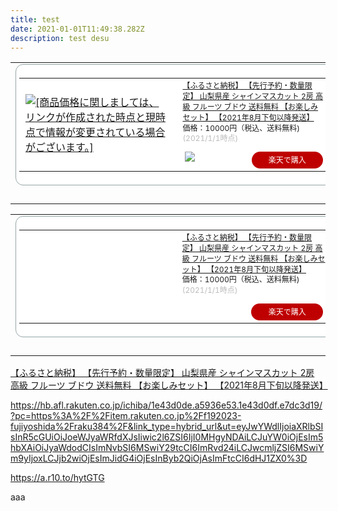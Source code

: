 ```yaml
---
title: test
date: 2021-01-01T11:49:38.282Z
description: test desu
---
```

<table border="0" cellpadding="0" cellspacing="0"><tr><td><div style="border:1px solid #95a5a6;border-radius:.75rem;background-color:#FFFFFF;width:504px;margin:0px;padding:5px;text-align:center;overflow:hidden;"><table><tr><td style="width:240px"><a href="https://hb.afl.rakuten.co.jp/ichiba/1e43d0de.a5936e53.1e43d0df.e7dc3d19/?pc=https%3A%2F%2Fitem.rakuten.co.jp%2Ff192023-fujiyoshida%2Fraku384%2F&link_type=picttext&ut=eyJwYWdlIjoiaXRlbSIsInR5cGUiOiJwaWN0dGV4dCIsInNpemUiOiIyNDB4MjQwIiwibmFtIjoxLCJuYW1wIjoicmlnaHQiLCJjb20iOjEsImNvbXAiOiJkb3duIiwicHJpY2UiOjEsImJvciI6MSwiY29sIjoxLCJiYnRuIjoxLCJwcm9kIjowLCJhbXAiOmZhbHNlfQ%3D%3D" target="_blank" rel="nofollow sponsored noopener" style="word-wrap:break-word;"  ><img src="https://hbb.afl.rakuten.co.jp/hgb/1e43d0de.a5936e53.1e43d0df.e7dc3d19/?me_id=1342148&item_id=10000414&pc=https%3A%2F%2Fthumbnail.image.rakuten.co.jp%2F%400_gold%2Ff192023-fujiyoshida%2F0031fujiyamaaguri%2Fshain%2Fotanosshimi.jpg%3F_ex%3D240x240&s=240x240&t=picttext" border="0" style="margin:2px" alt="[商品価格に関しましては、リンクが作成された時点と現時点で情報が変更されている場合がございます。]" title="[商品価格に関しましては、リンクが作成された時点と現時点で情報が変更されている場合がございます。]"></a></td><td style="vertical-align:top;width:248px;"><p style="font-size:12px;line-height:1.4em;text-align:left;margin:0px;padding:2px 6px;word-wrap:break-word"><a href="https://hb.afl.rakuten.co.jp/ichiba/1e43d0de.a5936e53.1e43d0df.e7dc3d19/?pc=https%3A%2F%2Fitem.rakuten.co.jp%2Ff192023-fujiyoshida%2Fraku384%2F&link_type=picttext&ut=eyJwYWdlIjoiaXRlbSIsInR5cGUiOiJwaWN0dGV4dCIsInNpemUiOiIyNDB4MjQwIiwibmFtIjoxLCJuYW1wIjoicmlnaHQiLCJjb20iOjEsImNvbXAiOiJkb3duIiwicHJpY2UiOjEsImJvciI6MSwiY29sIjoxLCJiYnRuIjoxLCJwcm9kIjowLCJhbXAiOmZhbHNlfQ%3D%3D" target="_blank" rel="nofollow sponsored noopener" style="word-wrap:break-word;"  >【ふるさと納税】 【先行予約・数量限定】 山梨県産 シャインマスカット 2房 高級 フルーツ ブドウ 送料無料 【お楽しみセット】 【2021年8月下旬以降発送】</a><br><span >価格：10000円（税込、送料無料)</span> <span style="color:#BBB">(2021/1/1時点)</span></p><div style="margin:10px;"><a href="https://hb.afl.rakuten.co.jp/ichiba/1e43d0de.a5936e53.1e43d0df.e7dc3d19/?pc=https%3A%2F%2Fitem.rakuten.co.jp%2Ff192023-fujiyoshida%2Fraku384%2F&link_type=picttext&ut=eyJwYWdlIjoiaXRlbSIsInR5cGUiOiJwaWN0dGV4dCIsInNpemUiOiIyNDB4MjQwIiwibmFtIjoxLCJuYW1wIjoicmlnaHQiLCJjb20iOjEsImNvbXAiOiJkb3duIiwicHJpY2UiOjEsImJvciI6MSwiY29sIjoxLCJiYnRuIjoxLCJwcm9kIjowLCJhbXAiOmZhbHNlfQ%3D%3D" target="_blank" rel="nofollow sponsored noopener" style="word-wrap:break-word;"  ><img src="https://static.affiliate.rakuten.co.jp/makelink/rl.svg" style="float:left;max-height:27px;width:auto;margin-top:0"></a><a href="https://hb.afl.rakuten.co.jp/ichiba/1e43d0de.a5936e53.1e43d0df.e7dc3d19/?pc=https%3A%2F%2Fitem.rakuten.co.jp%2Ff192023-fujiyoshida%2Fraku384%2F%3Fscid%3Daf_pc_bbtn&link_type=picttext&ut=eyJwYWdlIjoiaXRlbSIsInR5cGUiOiJwaWN0dGV4dCIsInNpemUiOiIyNDB4MjQwIiwibmFtIjoxLCJuYW1wIjoicmlnaHQiLCJjb20iOjEsImNvbXAiOiJkb3duIiwicHJpY2UiOjEsImJvciI6MSwiY29sIjoxLCJiYnRuIjoxLCJwcm9kIjowLCJhbXAiOmZhbHNlfQ==" target="_blank" rel="nofollow sponsored noopener" style="word-wrap:break-word;"  ><div style="float:right;width:41%;height:27px;background-color:#bf0000;color:#fff!important;font-size:12px;font-weight:500;line-height:27px;margin-left:1px;padding: 0 12px;border-radius:16px;cursor:pointer;text-align:center;">楽天で購入</div></a></div></td></tr></table></div><br><p style="color:#000000;font-size:12px;line-height:1.4em;margin:5px;word-wrap:break-word"></p></td></tr></table>



<table border="0" cellpadding="0" cellspacing="0"><tr><td><div style="border:1px solid #95a5a6;border-radius:.75rem;background-color:#FFFFFF;width:504px;margin:0px;padding:5px;text-align:center;overflow:hidden;"><table><tr><td style="width:240px"><a href="https://hb.afl.rakuten.co.jp/ichiba/1e43d0de.a5936e53.1e43d0df.e7dc3d19/?pc=https%3A%2F%2Fitem.rakuten.co.jp%2Ff192023-fujiyoshida%2Fraku384%2F&link_type=picttext&ut=eyJwYWdlIjoiaXRlbSIsInR5cGUiOiJwaWN0dGV4dCIsInNpemUiOiIyNDB4MjQwIiwibmFtIjoxLCJuYW1wIjoicmlnaHQiLCJjb20iOjEsImNvbXAiOiJkb3duIiwicHJpY2UiOjEsImJvciI6MSwiY29sIjoxLCJiYnRuIjoxLCJwcm9kIjowLCJhbXAiOnRydWV9" target="_blank" rel="nofollow sponsored noopener" style="word-wrap:break-word;"  ><amp-img src="https://hbb.afl.rakuten.co.jp/hgb/1e43d0de.a5936e53.1e43d0df.e7dc3d19/?me_id=1342148&item_id=10000414&pc=https%3A%2F%2Fthumbnail.image.rakuten.co.jp%2F%400_gold%2Ff192023-fujiyoshida%2F0031fujiyamaaguri%2Fshain%2Fotanosshimi.jpg%3F_ex%3D240x240&s=240x240&t=picttext" style="margin:2px" alt="\[商品価格に関しましては、リンクが作成された時点と現時点で情報が変更されている場合がございます。]" title="\[商品価格に関しましては、リンクが作成された時点と現時点で情報が変更されている場合がございます。]" layout="fixed" height="240" width="240"></amp-img></a></td><td style="vertical-align:top;width:248px;"><p style="font-size:12px;line-height:1.4em;text-align:left;margin:0px;padding:2px 6px;word-wrap:break-word"><a href="https://hb.afl.rakuten.co.jp/ichiba/1e43d0de.a5936e53.1e43d0df.e7dc3d19/?pc=https%3A%2F%2Fitem.rakuten.co.jp%2Ff192023-fujiyoshida%2Fraku384%2F&link_type=picttext&ut=eyJwYWdlIjoiaXRlbSIsInR5cGUiOiJwaWN0dGV4dCIsInNpemUiOiIyNDB4MjQwIiwibmFtIjoxLCJuYW1wIjoicmlnaHQiLCJjb20iOjEsImNvbXAiOiJkb3duIiwicHJpY2UiOjEsImJvciI6MSwiY29sIjoxLCJiYnRuIjoxLCJwcm9kIjowLCJhbXAiOnRydWV9" target="_blank" rel="nofollow sponsored noopener" style="word-wrap:break-word;"  >【ふるさと納税】 【先行予約・数量限定】 山梨県産 シャインマスカット 2房 高級 フルーツ ブドウ 送料無料 【お楽しみセット】 【2021年8月下旬以降発送】</a><br><span >価格：10000円（税込、送料無料)</span> <span style="color:#BBB">(2021/1/1時点)</span></p><div style="margin:10px;"><a href="https://hb.afl.rakuten.co.jp/ichiba/1e43d0de.a5936e53.1e43d0df.e7dc3d19/?pc=https%3A%2F%2Fitem.rakuten.co.jp%2Ff192023-fujiyoshida%2Fraku384%2F&link_type=picttext&ut=eyJwYWdlIjoiaXRlbSIsInR5cGUiOiJwaWN0dGV4dCIsInNpemUiOiIyNDB4MjQwIiwibmFtIjoxLCJuYW1wIjoicmlnaHQiLCJjb20iOjEsImNvbXAiOiJkb3duIiwicHJpY2UiOjEsImJvciI6MSwiY29sIjoxLCJiYnRuIjoxLCJwcm9kIjowLCJhbXAiOnRydWV9" target="_blank" rel="nofollow sponsored noopener" style="word-wrap:break-word;"  ><amp-img src="https://static.affiliate.rakuten.co.jp/makelink/rl.svg" style="float:left;max-height:27px;width:auto;margin-top:0" layout="flex-item" height="27" width="91"></amp-img></a><a href="https://hb.afl.rakuten.co.jp/ichiba/1e43d0de.a5936e53.1e43d0df.e7dc3d19/?pc=https%3A%2F%2Fitem.rakuten.co.jp%2Ff192023-fujiyoshida%2Fraku384%2F%3Fscid%3Daf_pc_bbtn&link_type=picttext&ut=eyJwYWdlIjoiaXRlbSIsInR5cGUiOiJwaWN0dGV4dCIsInNpemUiOiIyNDB4MjQwIiwibmFtIjoxLCJuYW1wIjoicmlnaHQiLCJjb20iOjEsImNvbXAiOiJkb3duIiwicHJpY2UiOjEsImJvciI6MSwiY29sIjoxLCJiYnRuIjoxLCJwcm9kIjowLCJhbXAiOnRydWV9" target="_blank" rel="nofollow sponsored noopener" style="word-wrap:break-word;"  ><div style="float:right;width:41%;height:27px;background-color:#bf0000;color:#fff;font-size:12px;font-weight:500;line-height:27px;margin-left:1px;padding: 0 12px;border-radius:16px;cursor:pointer;text-align:center;">楽天で購入</div></a></div></td></tr></table></div><br><p style="color:#000000;font-size:12px;line-height:1.4em;margin:5px;word-wrap:break-word"></p></td></tr></table>



<a href="https://hb.afl.rakuten.co.jp/ichiba/1e43d0de.a5936e53.1e43d0df.e7dc3d19/?pc=https%3A%2F%2Fitem.rakuten.co.jp%2Ff192023-fujiyoshida%2Fraku384%2F&link_type=text&ut=eyJwYWdlIjoiaXRlbSIsInR5cGUiOiJ0ZXh0Iiwic2l6ZSI6IjI0MHgyNDAiLCJuYW0iOjEsIm5hbXAiOiJyaWdodCIsImNvbSI6MSwiY29tcCI6ImRvd24iLCJwcmljZSI6MSwiYm9yIjoxLCJjb2wiOjEsImJidG4iOjEsInByb2QiOjAsImFtcCI6dHJ1ZX0%3D" target="_blank" rel="nofollow sponsored noopener" style="word-wrap:break-word;"  >【ふるさと納税】 【先行予約・数量限定】 山梨県産 シャインマスカット 2房 高級 フルーツ ブドウ 送料無料 【お楽しみセット】 【2021年8月下旬以降発送】</a>

https://hb.afl.rakuten.co.jp/ichiba/1e43d0de.a5936e53.1e43d0df.e7dc3d19/?pc=https%3A%2F%2Fitem.rakuten.co.jp%2Ff192023-fujiyoshida%2Fraku384%2F&link_type=hybrid_url&ut=eyJwYWdlIjoiaXRlbSIsInR5cGUiOiJoeWJyaWRfdXJsIiwic2l6ZSI6IjI0MHgyNDAiLCJuYW0iOjEsIm5hbXAiOiJyaWdodCIsImNvbSI6MSwiY29tcCI6ImRvd24iLCJwcmljZSI6MSwiYm9yIjoxLCJjb2wiOjEsImJidG4iOjEsInByb2QiOjAsImFtcCI6dHJ1ZX0%3D



https://a.r10.to/hytGTG

aaa